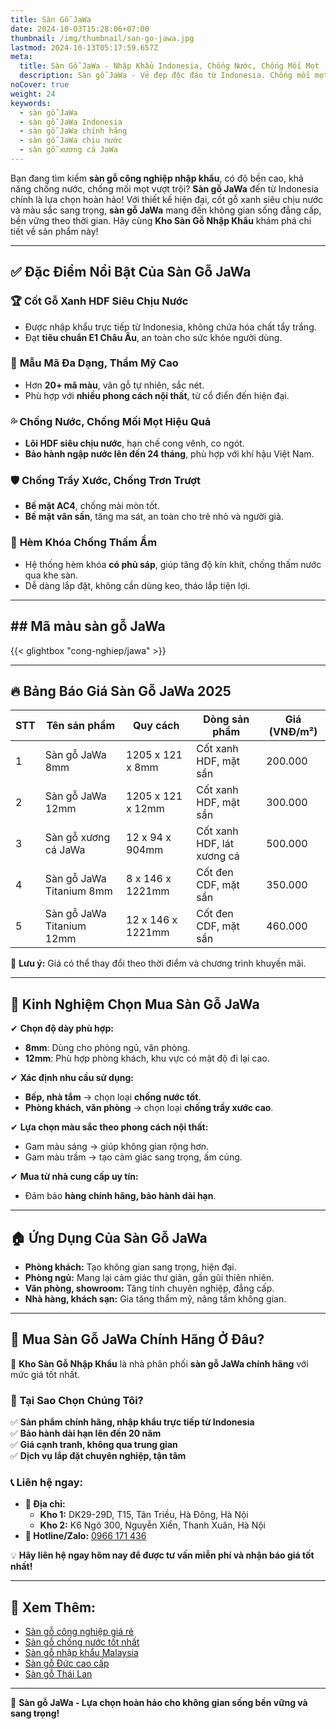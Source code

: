 ```yaml
---
title: Sàn Gỗ JaWa
date: 2024-10-03T15:28:06+07:00
thumbnail: /img/thumbnail/san-go-jawa.jpg
lastmod: 2024-10-13T05:17:59.657Z
meta:
  title: Sàn Gỗ JaWa - Nhập Khẩu Indonesia, Chống Nước, Chống Mối Mọt
  description: Sàn gỗ JaWa - Vẻ đẹp độc đáo từ Indonesia. Chống mối mọt tự nhiên, thân thiện môi trường. Tạo không gian sống ấm áp, gần gũi thiên nhiên.
noCover: true
weight: 24
keywords:
  - sàn gỗ JaWa
  - sàn gỗ JaWa Indonesia
  - sàn gỗ JaWa chính hãng
  - sàn gỗ JaWa chịu nước
  - sàn gỗ xương cá JaWa
---
```


Bạn đang tìm kiếm **sàn gỗ công nghiệp nhập khẩu**, có độ bền cao, khả năng chống nước, chống mối mọt vượt trội? **Sàn gỗ JaWa** đến từ Indonesia chính là lựa chọn hoàn hảo! Với thiết kế hiện đại, cốt gỗ xanh siêu chịu nước và màu sắc sang trọng, **sàn gỗ JaWa** mang đến không gian sống đẳng cấp, bền vững theo thời gian. Hãy cùng **Kho Sàn Gỗ Nhập Khẩu** khám phá chi tiết về sản phẩm này!

---

## ✅ Đặc Điểm Nổi Bật Của Sàn Gỗ JaWa

### 🏆 **Cốt Gỗ Xanh HDF Siêu Chịu Nước**
- Được nhập khẩu trực tiếp từ Indonesia, không chứa hóa chất tẩy trắng.  
- Đạt **tiêu chuẩn E1 Châu Âu**, an toàn cho sức khỏe người dùng.  

### 🎨 **Mẫu Mã Đa Dạng, Thẩm Mỹ Cao**
- Hơn **20+ mã màu**, vân gỗ tự nhiên, sắc nét.  
- Phù hợp với **nhiều phong cách nội thất**, từ cổ điển đến hiện đại.  

### 💦 **Chống Nước, Chống Mối Mọt Hiệu Quả**
- **Lõi HDF siêu chịu nước**, hạn chế cong vênh, co ngót.  
- **Bảo hành ngập nước lên đến 24 tháng**, phù hợp với khí hậu Việt Nam.  

### 🛡️ **Chống Trầy Xước, Chống Trơn Trượt**
- **Bề mặt AC4**, chống mài mòn tốt.  
- **Bề mặt vân sần**, tăng ma sát, an toàn cho trẻ nhỏ và người già.  

### 🔧 **Hèm Khóa Chống Thấm Ẩm**
- Hệ thống hèm khóa **có phủ sáp**, giúp tăng độ kín khít, chống thấm nước qua khe sàn.  
- Dễ dàng lắp đặt, không cần dùng keo, tháo lắp tiện lợi.  

---

## ## Mã màu sàn gỗ JaWa

{{< glightbox "cong-nghiep/jawa" >}}

---

## 🔥 Bảng Báo Giá Sàn Gỗ JaWa 2025

| **STT** | **Tên sản phẩm**            | **Quy cách**             | **Dòng sản phẩm**                    | **Giá (VNĐ/m²)** |
|--------|----------------------------|------------------------|--------------------------------------|-----------------|
| 1      | Sàn gỗ JaWa 8mm             | 1205 x 121 x 8mm       | Cốt xanh HDF, mặt sần              | 200.000         |
| 2      | Sàn gỗ JaWa 12mm            | 1205 x 121 x 12mm      | Cốt xanh HDF, mặt sần              | 300.000         |
| 3      | Sàn gỗ xương cá JaWa        | 12 x 94 x 904mm        | Cốt xanh HDF, lát xương cá         | 500.000         |
| 4      | Sàn gỗ JaWa Titanium 8mm    | 8 x 146 x 1221mm       | Cốt đen CDF, mặt sần               | 350.000         |
| 5      | Sàn gỗ JaWa Titanium 12mm   | 12 x 146 x 1221mm      | Cốt đen CDF, mặt sần               | 460.000         |

📌 **Lưu ý:** Giá có thể thay đổi theo thời điểm và chương trình khuyến mãi.

---

## 🎯 Kinh Nghiệm Chọn Mua Sàn Gỗ JaWa

✔ **Chọn độ dày phù hợp:**  
   - **8mm**: Dùng cho phòng ngủ, văn phòng.  
   - **12mm**: Phù hợp phòng khách, khu vực có mật độ đi lại cao.  

✔ **Xác định nhu cầu sử dụng:**  
   - **Bếp, nhà tắm** → chọn loại **chống nước tốt**.  
   - **Phòng khách, văn phòng** → chọn loại **chống trầy xước cao**.  

✔ **Lựa chọn màu sắc theo phong cách nội thất:**  
   - Gam màu sáng → giúp không gian rộng hơn.  
   - Gam màu trầm → tạo cảm giác sang trọng, ấm cúng.  

✔ **Mua từ nhà cung cấp uy tín:**  
   - Đảm bảo **hàng chính hãng, bảo hành dài hạn**.  

---

## 🏠 Ứng Dụng Của Sàn Gỗ JaWa

- **Phòng khách:** Tạo không gian sang trọng, hiện đại.  
- **Phòng ngủ:** Mang lại cảm giác thư giãn, gần gũi thiên nhiên.  
- **Văn phòng, showroom:** Tăng tính chuyên nghiệp, đẳng cấp.  
- **Nhà hàng, khách sạn:** Gia tăng thẩm mỹ, nâng tầm không gian.  

---

## 📍 Mua Sàn Gỗ JaWa Chính Hãng Ở Đâu?

🔎 **Kho Sàn Gỗ Nhập Khẩu** là nhà phân phối **sàn gỗ JaWa chính hãng** với mức giá tốt nhất.

### 🎯 **Tại Sao Chọn Chúng Tôi?**
✅ **Sản phẩm chính hãng, nhập khẩu trực tiếp từ Indonesia**  
✅ **Bảo hành dài hạn lên đến 20 năm**  
✅ **Giá cạnh tranh, không qua trung gian**  
✅ **Dịch vụ lắp đặt chuyên nghiệp, tận tâm**  

### 📞 **Liên hệ ngay:**
- **📍 Địa chỉ:**  
  - **Kho 1:** DK29-29D, T15, Tân Triều, Hà Đông, Hà Nội  
  - **Kho 2:** K6 Ngõ 300, Nguyễn Xiển, Thanh Xuân, Hà Nội  
- **📲 Hotline/Zalo:** [0966 171 436](tel:0966171436)  

💡 **Hãy liên hệ ngay hôm nay để được tư vấn miễn phí và nhận báo giá tốt nhất!**

---

## 🔗 Xem Thêm:

- [Sàn gỗ công nghiệp giá rẻ](/san-go-cong-nghiep/san-go-gia-re/)  
- [Sàn gỗ chống nước tốt nhất](/san-go-cong-nghiep/san-go-chiu-nuoc/)  
- [Sàn gỗ nhập khẩu Malaysia](/san-go-cong-nghiep/kho-san-go-malaysia/)  
- [Sàn gỗ Đức cao cấp](/san-go-cong-nghiep/san-go-duc-nhap-khau/)  
- [Sàn gỗ Thái Lan](/san-go-cong-nghiep/san-go-thai-lan/)  

---

📢 **Sàn gỗ JaWa - Lựa chọn hoàn hảo cho không gian sống bền vững và sang trọng!**
